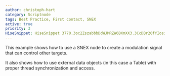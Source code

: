 ```yaml
---
author: christoph-hart
category: Scriptnode
tags: Best Practice, First contact, SNEX
active: true
priority: 3
HiseSnippet: HiseSnippet 3770.3oc2ZszabbbDdWJMRZW6DXmXX3.3CcDBr20fYIosisgdKRQZSXIRBsTRFIHfp4L8xcLmc5ISOCWtwvH+BxsbNWykbNmyobN+MhuD+OH4qptmWTqjoHjbdPKKt6zcWcUe06Zj53LUbfJXOSbXRhJqUq1mamTsuxXzosZ2Y2YIpVseUugyhyFu1XYXbqMuSq1WxamTkAae0YIRiQEzpc6y8ozps6b9V7Oe6MWUFIi8UUOpUqGpC8U2MbRXV0S24VedXTzFx.0tgSps6O7Va5qiWSGoyAmbNukakH8OTdfZKIssE7Z09BqGDloSGlIyTlVsO+p5fYCGqmFa2+CCMg6GonurRqgfP1GugNJf3X5osVabXTPoDaf76US9OmU9eCu6EFDV97Jb303EDUmnNdzdglr24ZvdqTm8VtF6MGVpcMV57VV508F5mFljUsBwOuh2lwYpzQR.60YE6da09u5slFaHNavD4gpMRwWJOPuOZ4kWTf+p+UGkG6mEpiE53szYpsi60u6W0sS2utq3jKMZzbWitlTcTjJctKSZ5zm0A6EmOYeU5hhijQ4pxMBwuIl58zwz5pbeqTWai53MiCy1NQE+zLDZ4fJ7oGr4cjYRRQ3dF1WhJMKjXg12QcDrpspkNd2QYNLSm.65mPmAqEcPdjLqoID423V.XPC8FobhMgYyp6W8Byt5zxhut2NgY9imOOtvb3QfTuL3Qm23Ova8QiT9YUL34813Kd435U+5+g1q+U7FFFq3.h7k+l72EORdjR7opXUJAdq7LhL92OsQFSN0QF21OCW+toxXSh1zfvCUSB2UGSnP0CefAN+pey8IsY8mulVlN2k91atADx4dlgxr7T1r31Sz4wYMLCN2yJB8JmwHzm++5hP++.N6sW3Iyq+ZvzcRRjZ83iTQHhFyi+HDBajLOJq3oMskumNVmLVGG5WWQeeUVZ3AGnRqy6yUftcVFRiW8j23V2WEoj0MZ+Y25tvXSlBbRcFwhUdtSnNW80a4YYWA4.J9OdP5KYY0ehK2egBpjwYd9scqJJVVTt9KVM4V4S1UBYfRC2tMEIvUkwhdOOYz8dAoTqkudKU1Tc5grl184VsunEbLLStmxAN6MoBbtcTjd5N5nYEnR6EdnJ0P561Wza4A3+r6YM8jjPmk..R6WUvrINVEUDEzq8BfU9LoYWYXDQqg4FTtQv1wCwl4v+TDnsXibuMj9fGlsiDYUPBWpfEXDpRG3WZL9L485JVhjEYG7ZaiqOYBAMbUy75D1bA2cSDuimdznHbisZvI+3ZbRwFddtpZEJY85nuAqnEn67U81z7PZUeYTqGRlEDL0pf8ZWi8tnWFYp0j4dUuI32CrqbJ4peu2tiCMB9Lh.sxHh0YiCiOXQw94YhuL2jIRUiTojFB6SKxFqDFzxg6LRC+jgas9WfiFnD8LZwLcNHV76lIFSkAfSkaT79RzI4IzCfdL9.6yXB0evfAm.fHtDQiOtnXSm2UwmHTC8pcbgLsN7mBPdRd63Y+K7SqcjofWQI8bni5eoAZNBEVrxbQS6JmRzbauMv1YgB1hBS3AwxHwzvrwhUD.WlpD9xXwDjMILIZlHLytHc.nz8IqWUffLm84nKKz.Opy+v5o3avx8dgwNClpHW2Sd7Id12dygYpjgg+1lUDcnZpUxaDhiwEKAdBRWG7tf2DTQQSr6GxtIHJ2.dsSI58G7Fh3ALXTf.hvXmIWMCLBE04QABYDvT1DMIDIk.ZBaqQo5I3XlPr0Rv8wvZKHR8YgF05GgKqW+GS.dz9HYl0ROibCLiY5tOt.jCNEN4eW9rWviyJ6PntdOrP00zXqJU4txzCTYFWySwJeaTSNt2lAT4zlX0w6QRZEInEtH5kMIOqA1WeyMT.uFT.opAUqdJUAGXCGv37TxTtzpTHEwpo1rUhoiQg8GoRoGhtdE3HIoJh9vseZr.fsvP5RnRP.hIkRuykvVy5SGU63sVDXWH1k.KYQ79fPmLpf2yUTADDt0vHXZjtCz7jl414AgZ30xNX32NE1cBMIQxYqliVqRel9dW7z56Y8nrJwxE+i+y+ze6y+3+QMGSOJyZCmROuUnLs4Y5IT3ANovyiAUXY0JmvfxxEMMnp17bR7QdzUa3TZSsDJ.SFYC0WdXwHcJ+jTEhP9YaNbcwHkB4SO3jIAN8RpmGBr9TjwFpuENKpuWPgNapFe4GC2NBLqBqjTey6rxk9yu82by5pdK50Po20lBjd9yQQNmxbVe+B7nQq4C7tVJdtqJaUs9vIRtn5WpyC6YNroy8+2Ca5957LDQ3dRzBFEPGcXMDVc9EsVXJ5pv88kKrGo5HVtnFP2hqT1VFVbkxBD+93NlH8S064BfR1XWheBj6Xd18c7tG8cwJsN5jNDT8S6462jTOwAe+y5A+fy5A+vy5A+Em0C9Qm0C9wm0C9Ie2GjFllKvB4Zh.X6rtsRi1qGSkivdDsTthPrSDfLsKeBpPyU8Q6EPuFJ2urbxaVUe2REE.MXbw36asvu608xTnZHp9rqgbqhsd3MDlrzb+LQw9oIKPEOu2Vaem06U7z9WsamtcV58dOwChyo51JpF13xL6pBDckIduk514HcX.UiWBpJt2N1eOLQ4iB+L8Ee0W61A+Vv5YePEmkgPGj.UL1QBgnvI2P3HK+zdmX02QDfO0uSSZQR4ZMO3FTn7dlDY70FEokYKhM3NbEmcxF.J+z6HT1sYgCt92xw0v0.uO2bFzkU08RUtPW.U4KpfwPk0h06oNX.2KBhnfhfQmzXulHcV+Ahtc5PugHbTYlswOPZrEwnvTTXzHtoYcL5J7jsFKb5aw9yDxf.h1KIBRkGb.8wDMfDyftcJUSPEr9wH0FJzlvxd33nEo5OBnyhTsX3+Qox861A1HcVZIwivcAwgq12WmLqne+5mUn2+KQB.qb3qmnLfJBHnpAVviELiJkZ7ebpB87mmRSg2bE6krx.wpJFfHYC2.2o.BCKBrEcW..fzF4A1wGjDHyrPRZdD.UPvPRCYI46eRRhlvNj2szmrPnduKwcdtD9oRy3BTuPCVCxmhjQJKwwO3X6yzG6D3KD5oj.KP5A2l9fAhayWEsK6EmkiJaYijdRAaXJjooP73tRGd66sycWeu6t81e9C1Yucu8p2c8ga9KWmFsB5tw.cRG9rWWD.W0llm3OxXgNg..YToqqUDIAhFxPfZD8dXHMnBJDt+4BLv0maottpAMbsPSfVTFH1N1WYCDT5NDxC6ABN0fme0T+DSIySns04GLdQhEdW1FPULJjh1+XqVUJtEYRB5vlLcZ1c+C1DlxPX67LcD01iIol2XqLnVjifQpPI8GC0DrqSqNMwtpiQ3pLfbh80ZzcOIp1tYgUPElTZLVGUJa6MDDu.fgaF4QxFqEZ8xQkIdLejGiKIonTSmf8HEANz.wjvsIBEJJ7otcKjMTp2CqccIQ4GXJlCBfD5f9R7W3fTkXHfAIdopr7zXR7P3eUcYap5cgqn0mJvZJiP71A0Q8m6ReQ29LKNOhaClQADoWkwdZl9tXLD74BmVUUZu.cN7admhwYyQTr7Dgir.M.cuslkM3u2yt24YdyiJr.2pLvsHhcvD14vdhcxwy3YRVjvfC9IiyFPWQmMisfXEEYkQY3hfp.bKV4dToUql+YBM6S1cFHAnb0fR34WYUf3ORxwvEiqGsdZ+SLRDm+lEbalnaGWhNXpU1vhCoEGUE1dMhQ4veVIgcQIudybc6mmzV1Odf6kWZordjEuvMOFkdfGRo.tOb2tKQDSTONM6UsV13.a13.HXaw7zr11f5EtJ8.2jl0WjQuJIa3TFZal7xQHKwAcsggUGq7yoIk1CbsgdmcybdwSkFN7t85nPtP8R9GPQiavjQ1NbJSlOzBokz.1ylYADJe8hVofszbVwijHXOg.gi5YhFDZHDPEzqOEplTDDYtsHXVrn7cDvQpaZ9TTU.eUUajCnhfJ.pnxwbjC6u1gKzX7DNeJokoCBVvVHzMrIynkuZWGI2RO0Yzyn.gYNiZ26..ad.SE5C7suJYvrqtWIwVTrb+RBtVgWhAwWCQ5HZFOHgO2GqfJ8issjMxNZSKRIH1GEjNsz5i2Nm4hi4z2cGqNCnh0.uvAIv4qymXJ4KpJy9SQF0oS3hX3YEBYybnMuK3SPHrO5c2.6a2M3ibO+T5yaVi6opPEgI8NhMv6315mpxpjAqdyTfiRgy6DkJ6GZpRczqIBSFFN9nbm8YX2VrFET1cxqKbd78Kw+eUXxutNGwiMWVV9jEXbkL8LJhpRMCmN2.OKCM2PjeTZn6f0eKE1DLECnuHJei5Cs4qBZTkWyRBb2fkXb7QlsJyY.VqHgXU9BJgAmyHIM7Hblq.iQ166IhTOuPb7zF4gEiqpgOTfySogeB7PibmrlIGKd0BvSokK6bhcEFE5Wlr9JcckWyaWxFeb0OEFabhfQVXv3rT4TCzS2WmGGPw9FKOJTmmZub9EefJGljX5VBglJERJWDsiEGTv.1WKmO6t3hNtOcMig7tenq1UNuVnYQ26rptLRS7OchLJzvtfHyk8hY52qnN6kgcmL1lGGoeSyrYRpkxTrB+c1nn1RKBxKP4HTxbGK0m5qPYuqJAsnJ.j7nLd3SshAnRNoeICHL4PMA5TpbQHg6mGh7UzanjKDgT2K5LCbUC3d2cppJLpBWYJsJL7+JIXUAeGbUobfepQP9QboNVhxky6rsXBvhFoYYwpoUfSM2PIGQ+CkBVA1fj76+ficccKUuxUXhoBt1xKZyiciqdJ4hL4gDz2TsWTABqGj1WYWb4q3s754KfUNvD6HUA6sAkZpI6UQ6qYo8hUTojUsdjH8rLoLKZMGRYJgOEwgSnRBlmW1fJT5DA5K4FDZL4Zkbo89KKJuHvzU690WsaqVOwHadq4MxlimDUNzl1+EuqcS7.wQ1+sTb8KuxfkuLbDPJHvWW+xOX2M94exku4M518ZUSo9FcEhpuJJlc90u7xzgKFatiVESL2sZ0vxsq2UT+mMuy0uL+RotrnFIW5Fcu1R0u9Vs92DGCCBN
---
```


This example shows how to use a SNEX node to create a modulation signal that can control other targets.

It also shows how to use external data objects (in this case a Table) with proper thread synchronization and access.